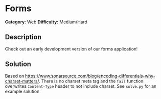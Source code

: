 # Forms
**Category:** Web
**Difficulty:** Medium/Hard

## Description
Check out an early development version of our forms application!

## Solution
Based on https://www.sonarsource.com/blog/encoding-differentials-why-charset-matters/. There is no charset meta tag and the `fail` function overwrites `Content-Type` header to not include charset. See `solve.py` for an example solution.